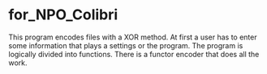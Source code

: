 # for_NPO_Colibri
This program encodes files with a XOR method. At first a user has to enter some information that plays a settings or the program.
The program is logically divided into functions.
There is a functor encoder that does all the work.
